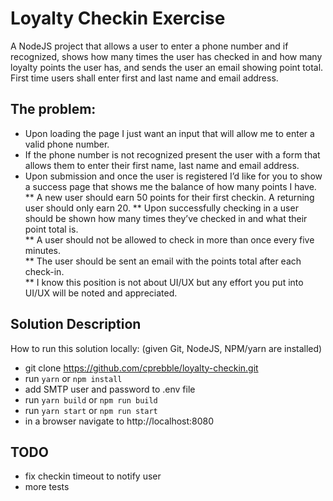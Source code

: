 # Loyalty Checkin Exercise

A NodeJS project that allows a user to enter a phone number and if recognized, shows how many times the user has checked in and how many loyalty points the user has, and sends the user an email showing point total. First time users shall enter first and last name and email address.

## The problem:
* Upon loading the page I just want an input that will allow me to enter a valid phone number.
* If the phone number is not recognized present the user with a form that allows them to enter their first name, last name and email address.  
* Upon submission and once the user is registered I’d like for you to show a success page that shows me the balance of how many points I have.  
** A new user should earn 50 points for their first checkin.  A returning user should only earn 20. 
** Upon successfully checking in a user should be shown how many times they’ve checked in and what their point total is.  
** A user should not be allowed to check in more than once every five minutes.  
** The user should be sent an email with the points total after each check-in.  
** I know this position is not about UI/UX but any effort you put into UI/UX will be noted and appreciated.  

## Solution Description

How to run this solution locally: (given Git, NodeJS, NPM/yarn are installed)

+ git clone https://github.com/cprebble/loyalty-checkin.git
+ run ```yarn``` or ```npm install```
+ add SMTP user and password to .env file
+ run ```yarn build``` or ```npm run build```
+ run ```yarn start``` or ```npm run start```
+ in a browser navigate to http://localhost:8080

## TODO
* fix checkin timeout to notify user
* more tests
